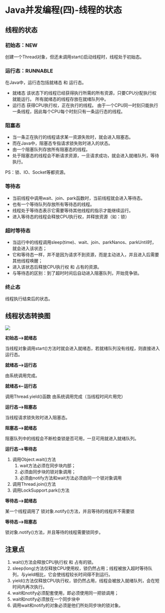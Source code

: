 # **Java并发编程(四)-线程的状态**

## 线程的状态



### 初始态：NEW

创建一个Thread对象，但还未调用start()启动线程时，线程处于初始态。



### 运行态：RUNNABLE

在Java中，运行态包括就绪态 和 运行态。



- 就绪态 
  该状态下的线程已经获得执行所需的所有资源，只要CPU分配执行权就能运行。
  所有就绪态的线程存放在就绪队列中。
- 运行态 
  获得CPU执行权，正在执行的线程。
  由于一个CPU同一时刻只能执行一条线程，因此每个CPU每个时刻只有一条运行态的线程。



### 阻塞态

- 当一条正在执行的线程请求某一资源失败时，就会进入阻塞态。
- 而在Java中，阻塞态专指请求锁失败时进入的状态。
- 由一个阻塞队列存放所有阻塞态的线程。
- 处于阻塞态的线程会不断请求资源，一旦请求成功，就会进入就绪队列，等待执行。


PS：锁、IO、Socket等都资源。



### 等待态

- 当前线程中调用wait、join、park函数时，当前线程就会进入等待态。
- 也有一个等待队列存放所有等待态的线程。
- 线程处于等待态表示它需要等待其他线程的指示才能继续运行。
- 进入等待态的线程会释放CPU执行权，并释放资源（如：锁）



### 超时等待态

- 当运行中的线程调用sleep(time)、wait、join、parkNanos、parkUntil时，就会进入该状态；
- 它和等待态一样，并不是因为请求不到资源，而是主动进入，并且进入后需要其他线程唤醒；
- 进入该状态后释放CPU执行权 和 占有的资源。
- 与等待态的区别：到了超时时间后自动进入阻塞队列，开始竞争锁。



### 终止态

线程执行结束后的状态。



## 线程状态转换图

![](https://leanote.com/api/file/getImage?fileId=58737829ab6441209e01b006)



**初始态——>就绪态**

当线程对象调用start()方法时就会进入就绪态，若就绪队列没有线程，则直接进入运行态。



**就绪态——>运行态**

由系统调用完成。



**就绪态<——运行态**


调用Thread.yield()函数
由系统调用完成（当线程时间片用完）



**运行态——>阻塞态**

当线程请求锁失败时进入阻塞态。



**阻塞态——>就绪态**

阻塞队列中的线程会不断检查锁是否可用，一旦可用就进入就绪队列。



**运行态——>等待态**

1. 调用Object.wait()方法 
   1. wait方法必须在同步块内部；
   2. 必须由同步块的锁对象调用；
   3. 必须由notify方法和wait方法必须由同一个锁对象调用
2. 调用Thread.join()方法
3. 调用LockSupport.park()方法



**等待态——>就绪态**

某一个线程调用了 锁对象.notify()方法，并且等待的线程并不需要锁



**等待态——>阻塞态**

锁对象.notify()方法，并且等待的线程需要锁同步。



## 注意点

1. wait()方法会释放CPU执行权 和 占有的锁。
2. sleep(long)方法仅释放CPU使用权，锁仍然占用；线程被放入超时等待队列，与yield相比，它会使线程较长时间得不到运行。
3. yield()方法仅释放CPU执行权，锁仍然占用，线程会被放入就绪队列，会在短时间内再次执行。
4. wait和notify必须配套使用，即必须使用同一把锁调用；
5. wait和notify必须放在一个同步块中
6. 调用wait和notify的对象必须是他们所处同步块的锁对象。

